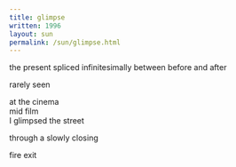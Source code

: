 ```yaml
---
title: glimpse
written: 1996
layout: sun
permalink: /sun/glimpse.html
---
```


<div class="poem">
the present  
spliced infinitesimally between  
before and after


rarely seen


at the cinema  
mid film  
I glimpsed the street


through a slowly closing


fire exit
</div>
